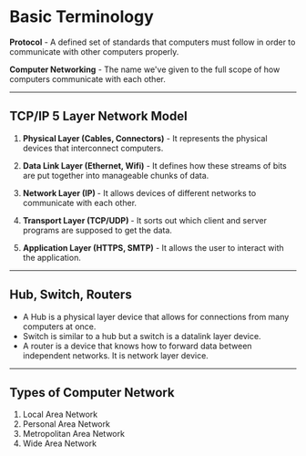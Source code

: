 # Basic Terminology

<b>Protocol</b> - A defined set of standards that computers must follow in order to communicate with other computers properly.

<b>Computer Networking</b> - The name we've given to the full scope of how computers communicate with each other.

---

## TCP/IP 5 Layer Network Model

1. <b>Physical Layer (Cables, Connectors)</b> - It represents the physical devices that interconnect computers.

2. <b>Data Link Layer (Ethernet, Wifi)</b> - It defines how these streams of bits are put together into manageable chunks of data.

3. <b>Network Layer (IP) </b> - It allows devices of different networks to communicate with each other.

4. <b>Transport Layer (TCP/UDP) </b> - It sorts out which client and server programs are supposed to get the data.

5. <b>Application Layer (HTTPS, SMTP)</b> - It allows the user to interact with the application.

---

## Hub, Switch, Routers

- A Hub is a physical layer device that allows for connections from many computers at once.
- Switch is similar to a hub but a switch is a datalink layer device.
- A router is a device that knows how to forward data between independent networks. It is network layer device.

---

## Types of Computer Network

1. Local Area Network
2. Personal Area Network
3. Metropolitan Area Network
4. Wide Area Network

